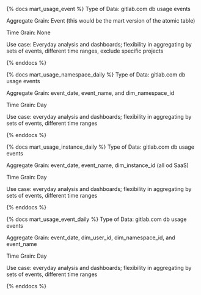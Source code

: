 {% docs mart_usage_event %}
Type of Data: gitlab.com db usage events

Aggregate Grain: Event (this would be the mart version of the atomic table)

Time Grain: None

Use case: Everyday analysis and dashboards; flexibility in aggregating by sets of events, different time ranges, exclude specific projects

{% enddocs %}

{% docs mart_usage_namespace_daily %}
Type of Data: gitlab.com db usage events

Aggregate Grain: event_date, event_name, and dim_namespace_id

Time Grain: Day

Use case: everyday analysis and dashboards; flexibility in aggregating by sets of events, different time ranges

{% enddocs %}

{% docs mart_usage_instance_daily %}
Type of Data: gitlab.com db usage events

Aggregate Grain: event_date, event_name, dim_instance_id (all od SaaS)

Time Grain: Day

Use case: everyday analysis and dashboards; flexibility in aggregating by sets of events, different time ranges

{% enddocs %}

{% docs mart_usage_event_daily %}
Type of Data: gitlab.com db usage events

Aggregate Grain: event_date, dim_user_id, dim_namespace_id, and event_name

Time Grain: Day

Use case: everyday analysis and dashboards; flexibility in aggregating by sets of events, different time ranges

{% enddocs %}
